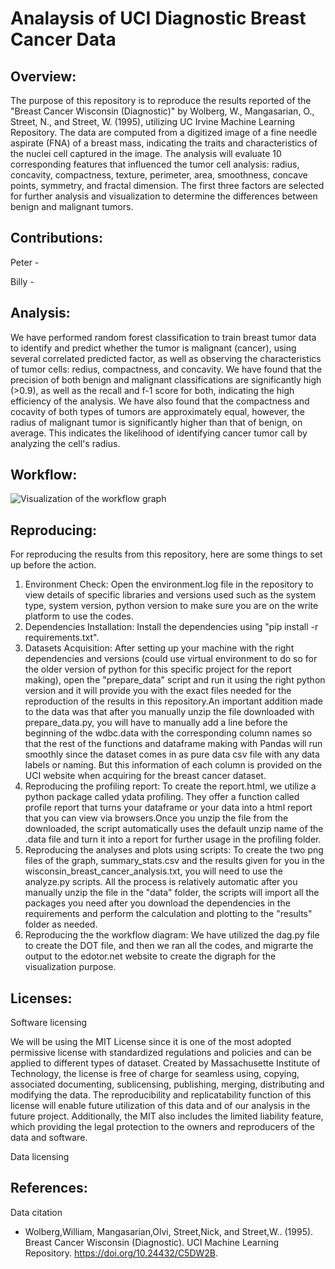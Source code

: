 # Analaysis of UCI Diagnostic Breast Cancer Data

## **Overview:**
The purpose of this repository is to reproduce the results reported of the "Breast Cancer Wisconsin (Diagnostic)" by Wolberg, W., Mangasarian, O., Street, N., and Street, W. (1995), utilizing UC Irvine Machine Learning Repository. The data are computed from a digitized image of a fine needle aspirate (FNA) of a breast mass, indicating the traits and characteristics of the nuclei cell captured in the image. The analysis will evaluate 10 corresponding features that influenced the tumor cell analysis: radius, concavity, compactness, texture, perimeter, area, smoothness, concave points, symmetry, and fractal dimension. The first three factors are selected for further analysis and visualization to determine the differences between benign and malignant tumors.

## **Contributions:**
Peter - 

Billy - 

## **Analysis:**

We have performed random forest classification to train breast tumor data to identify and predict whether the tumor is malignant (cancer), using several correlated predicted factor, as well as observing the characteristics of tumor cells: redius, compactness, and concavity. We have found that the precision of both benign and malignant classifications are significantly high (>0.9), as well as the recall and f-1 score for both, indicating the high efficiency of the analysis. We have also found that the compactness and cocavity of both types of tumors are approximately equal, however, the radius of malignant tumor is significantly higher than that of benign, on average. This indicates the likelihood of identifying cancer tumor call by analyzing the cell's radius.

## **Workflow:**

![Visualization of the workflow graph](https://edotor.net/?engine=dot#%23%20Place%20the%20cursor%20inside%20%22graph%22%20to%20get%20some%20refactoring%20options%0A%0Adigraph%20G%20%7B%0Arankdir%3DTB%0Afontname%3DCourier%3B%20fontsize%3D18%3B%20labelloc%3Dt%0A%0Anode%20%5Bshape%3Dbox%20style%3D%22filled%2C%20rounded%22%2C%20fillcolor%20%3D%20%22%23FFFFD1%22%5D%0A%22data%5Cwdbc.data%22%0A%22data%5Cwdbc.names%22%0A%22data%5Cwdbc.data%22%0A%22profiling%2Freport.html%22%0A%22data%5Cwdbc.data%22%0A%22results%2FBM_comparison.png%22%0A%22results%2Ffeature_importance.png%22%0A%22summary_stats.csv%22%0A%22wisconsin_breast_cancer_analysis.txt%22%0A%0Anode%20%5Bshape%3Dbox3d%20style%3D%22filled%2C%20rounded%22%2C%20fillcolor%20%3D%20%22%23D6FDD0%22%5D%0A%22analyze%22%0A%22prepare%22%0A%0Aedge%20%5Bcolor%20%3D%20black%5D%0A%22data%5Cwdbc.data%22%20-%3E%20%22profile%22%0A%22data%5Cwdbc.data%22%20-%3E%20%22analyze%22%0A%22prepare%22%20-%3E%20%22data%5Cwdbc.data%22%0A%22prepare%22%20-%3E%20%22data%5Cwdbc.names%22%0A%22profile%22%20-%3E%20%22profiling%2Freport.html%22%0A%22analyze%22%20-%3E%20%22results%2FBM_comparison.png%22%0A%22analyze%22%20-%3E%20%22results%2Ffeature_importance.png%22%0A%22analyze%22%20-%3E%20%22summary_stats.csv%22%0A%22analyze%22%20-%3E%20%22wisconsin_breast_cancer_analysis.txt%22%0A%0A%7D%0A)

## **Reproducing:**

For reproducing the results from this repository, here are some things to set up before the action. 
<ol>
<li>Environment Check: Open the environment.log file in the repository to view details of specific libraries and versions used such as the system type, system version, python version to make sure you are on the write platform to use the codes. </li>

<li>Dependencies Installation: Install the dependencies using "pip install -r requirements.txt". </li>

<li>Datasets Acquisition: After setting up your machine with the right dependencies and versions (could use virtual environment to do so for the older version of python for this specific project for the report making), open the "prepare_data" script and run it using the right python version and it will provide you with the exact files needed for the reproduction of the results in this repository.An important addition made to the data was that after you manually unzip the file downloaded with prepare_data.py, you will have to manually add a line before the beginning of the wdbc.data with the corresponding column names so that the rest of the functions and dataframe making with Pandas will run smoothly since the dataset comes in as pure data csv file with any data labels or naming. But this information of each column is provided on the UCI website when acquiring for the breast cancer dataset. </li>

<li>Reproducing the profiling report: To create the report.html, we utilize a python package called ydata profiling. They offer a function called profile report that turns your dataframe or your data into a html report that you can view via browsers.Once you unzip the file from the downloaded, the script automatically uses the default unzip name of the .data file and turn it into a report for further usage in the profiling folder. </li>

<li>Reproducing the analyses and plots using scripts: To create the two png files of the graph, summary_stats.csv and the results given for you in the wisconsin_breast_cancer_analysis.txt, you will need to use the analyze.py scripts. All the process is relatively automatic after you manually unzip the file in the "data" folder, the scripts will import all the packages you need after you download the dependencies in the requirements and perform the calculation and plotting to the "results" folder as needed. </li>

<li>Reproducing the the workflow diagram: We have utilized the dag.py file to create the DOT file, and then we ran all the codes, and migrarte the output to the edotor.net website to create the digraph for the visualization purpose.  </li>

</ol>

## **Licenses:**

Software licensing

We will be using the MIT License since it is one of the most adopted permissive license with standardized regulations and policies and can be applied to different types of dataset. Created by Massachusette Institute of Technology, the license is free of charge for seamless using, copying, associated documenting, sublicensing, publishing, merging, distributing and modifying the data. The reproducibility and replicatability function of this license will enable future utilization of this data and of our analysis in the future project. Additionally, the MIT also includes the limited liability feature, which providing the legal protection to the owners and reproducers of the data and software.

Data licensing

## **References:**

Data citation
- Wolberg,William, Mangasarian,Olvi, Street,Nick, and Street,W.. (1995). Breast Cancer Wisconsin (Diagnostic). UCI Machine Learning Repository. https://doi.org/10.24432/C5DW2B.

